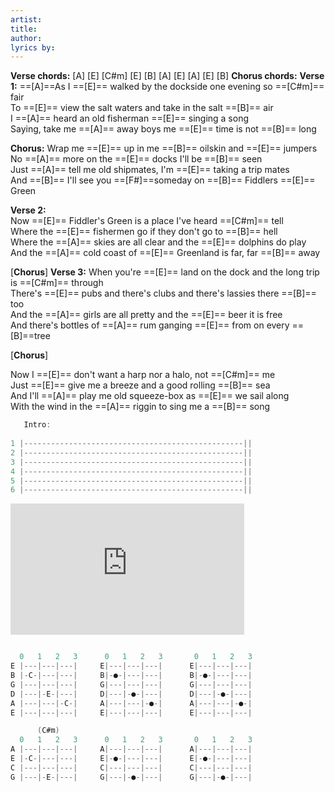 ```yaml
---
artist: 
title:
author:
lyrics by: 
---
```


**Verse chords:** \[A] \[E] \[C#m] \[E] \[B] \[A] \[E] \[A] \[E] \[B]
**Chorus chords:**
**Verse 1:**
 ==\[A]==As I ==\[E]== walked by the dockside one evening so ==\[C#m]== fair  
To ==\[E]== view the salt waters and take in the salt ==\[B]== air  
I ==\[A]== heard an old fisherman ==\[E]== singing a song  
Saying, take me ==\[A]== away boys me ==\[E]== time is not ==\[B]== long

**Chorus:**
Wrap me ==\[E]== up in me ==\[B]== oilskin and ==\[E]== jumpers  
No ==\[A]== more on the ==\[E]== docks I'll be ==\[B]== seen  
Just ==\[A]== tell me old shipmates, I'm ==\[E]== taking a trip mates  
And ==\[B]== I'll see you ==\[F#]==someday on ==\[B]== Fiddlers ==\[E]== Green 

**Verse 2:**    
Now ==\[E]== Fiddler's Green is a place I've heard ==\[C#m]== tell  
Where the ==\[E]== fishermen go if they don't go to ==\[B]== hell  
Where the ==\[A]== skies  are all clear and the ==\[E]== dolphins do play  
And the ==\[A]== cold coast of ==\[E]== Greenland is far,  far ==\[B]== away

\[**Chorus**] 
**Verse 3:** 
When you're ==[E]== land on the dock and the long trip is ==\[C#m]== through  
There's ==\[E]== pubs and there's clubs and there's lassies there ==\[B]== too  
And the ==\[A]== girls are all pretty and the ==\[E]== beer it is free  
And there's bottles of ==\[A]== rum ganging ==\[E]== from on every ==\[B]==tree  
 
 \[**Chorus**] 
 
Now I ==\[E]== don't want a harp nor a halo, not ==\[C#m]== me  
Just ==\[E]== give me a breeze and a good rolling ==\[B]== sea  
And I'll ==\[A]== play me old squeeze-box as ==\[E]== we sail along  
With the wind in the ==\[A]== riggin to sing me a ==\[B]== song

```java    
   Intro:    
  
1 |-------------------------------------------------||
2 |-------------------------------------------------||
3 |-------------------------------------------------||
4 |-------------------------------------------------||
5 |-------------------------------------------------||
6 |-------------------------------------------------||

```

<iframe width="374" height="210" src="https://www.youtube.com/embed/cBp1uiGHu-M" title="YouTube video player" frameborder="0" allow="accelerometer; autoplay; clipboard-write; encrypted-media; gyroscope; picture-in-picture" allowfullscreen></iframe>

```java    

  0   1   2   3		 0   1   2   3		 0   1   2   3
E |---|---|---|		E|---|---|---|		E|---|---|---|
B |-C-|---|---|		B|-●-|---|---|		B|-●-|---|---|
G |---|---|---|		G|---|---|---|		G|---|---|---|
D |---|-E-|---|		D|---|-●-|---|		D|---|-●-|---|
A |---|---|-C-|		A|---|---|-●-|		A|---|---|-●-|
E |---|---|---|		E|---|---|---|		E|---|---|---|
```

```java    
      (C#m)    
  0   1   2   3		 0   1   2   3		 0   1   2   3
A |---|---|---|		A|---|---|---|		A|---|---|---|
E |-C-|---|---|		E|-●-|---|---|		E|-●-|---|---|
C |---|---|---|		C|---|---|---|		C|---|---|---|
G |---|-E-|---|		G|---|-●-|---|		G|---|-●-|---|
```

